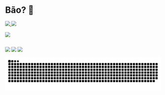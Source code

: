 # Bão? 🤠
  
<div>
  <a href="https://github.com/tuliothegreat">
  <img height="180em" src="https://github-readme-stats.vercel.app/api?username=tuliothegreat&show_icons=true&theme=gruvbox&include_all_commits=true&count_private=true"/>
  <img height="180em" src="https://github-readme-stats.vercel.app/api/top-langs/?username=tuliothegreat&layout=compact&langs_count=7&theme=gruvbox"/>
</div>
  
<div align="left" style="display: inline_block"><br>
   <img src="https://skillicons.dev/icons?i=html,css,tailwind,js,svelte,electron" />
</div>

##
  
<div>

  <a href="https://instagram.com/caiafa.borges" target="_blank"><img src="https://img.shields.io/badge/-Instagram-%23E4405F?style=for-the-badge&logo=instagram&logoColor=white" target="_blank"></a>
  <a href = "mailto:pedrocaiafaborges@gmail.com"><img src="https://img.shields.io/badge/-Gmail-%23333?style=for-the-badge&logo=gmail&logoColor=white" target="_blank"></a>
  <a href="https://www.linkedin.com/in/pedro-caiafa-borges-ab030b236/"><img src="https://img.shields.io/badge/LinkedIn-0077B5?style=for-the-badge&logo=linkedin&logoColor=white"></a>
  
 <picture>
  <source
    media="(prefers-color-scheme: dark)"
    srcset="https://raw.githubusercontent.com/platane/snk/output/github-contribution-grid-snake-dark.svg"
  />
  <source
    media="(prefers-color-scheme: light)"
    srcset="https://raw.githubusercontent.com/platane/snk/output/github-contribution-grid-snake.svg"
  />
  <img
    alt="github contribution grid snake animation"
    src="https://raw.githubusercontent.com/platane/snk/output/github-contribution-grid-snake.svg"
  />
</picture>
  
</div>
